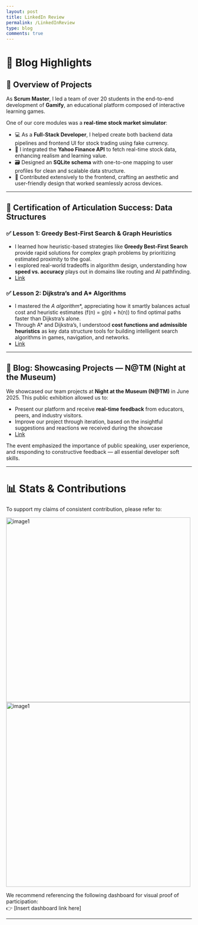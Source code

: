 ```yaml
---
layout: post
title: LinkedIn Review
permalink: /LinkedInReview
type: blog 
comments: true
---
```


# 🧠 Blog Highlights

## 📌 Overview of Projects

As **Scrum Master**, I led a team of over 20 students in the end-to-end development of **Gamify**, an educational platform composed of interactive learning games.

One of our core modules was a **real-time stock market simulator**:
- 💻 As a **Full-Stack Developer**, I helped create both backend data pipelines and frontend UI for stock trading using fake currency.
- 🔗 I integrated the **Yahoo Finance API** to fetch real-time stock data, enhancing realism and learning value.
- 🗃️ Designed an **SQLite schema** with one-to-one mapping to user profiles for clean and scalable data structure.
- 🎨 Contributed extensively to the frontend, crafting an aesthetic and user-friendly design that worked seamlessly across devices.

---

## 📜 Certification of Articulation Success: Data Structures

### ✅ Lesson 1: Greedy Best-First Search & Graph Heuristics
- I learned how heuristic-based strategies like **Greedy Best-First Search** provide rapid solutions for complex graph problems by prioritizing estimated proximity to the goal.
- I explored real-world tradeoffs in algorithm design, understanding how **speed vs. accuracy** plays out in domains like routing and AI pathfinding.
- [Link](https://tanayshah1.github.io/studentcsa/graph)

### ✅ Lesson 2: Dijkstra’s and A* Algorithms
- I mastered the **A* algorithm**, appreciating how it smartly balances actual cost and heuristic estimates (f(n) = g(n) + h(n)) to find optimal paths faster than Dijkstra’s alone.
- Through A* and Dijkstra’s, I understood **cost functions and admissible heuristics** as key data structure tools for building intelligent search algorithms in games, navigation, and networks.
- [Link](https://tanayshah1.github.io/studentcsa/graph)

---

## 🧪 Blog: Showcasing Projects — N@TM (Night at the Museum)

We showcased our team projects at **Night at the Museum (N@TM)** in June 2025. This public exhibition allowed us to:
- Present our platform and receive **real-time feedback** from educators, peers, and industry visitors.
- Improve our project through iteration, based on the insightful suggestions and reactions we received during the showcase
- [Link ](https://tanayshah1.github.io/studentcsa/N@TMpics)

The event emphasized the importance of public speaking, user experience, and responding to constructive feedback — all essential developer soft skills.

---

# 📊 Stats & Contributions

To support my claims of consistent contribution, please refer to:

<img src="{{site.baseurl}}/images/commits.png" width = 500px height = auto alt="image1">
<img src="{{site.baseurl}}/images/issues.png" width = 500px height = auto alt="image1">

We recommend referencing the following dashboard for visual proof of participation:  
👉 [Insert dashboard link here]

---

